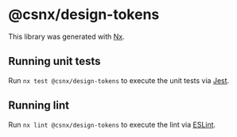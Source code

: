 # @csnx/design-tokens

This library was generated with [Nx](https://nx.dev).

## Running unit tests

Run `nx test @csnx/design-tokens` to execute the unit tests via [Jest](https://jestjs.io).

## Running lint

Run `nx lint @csnx/design-tokens` to execute the lint via [ESLint](https://eslint.org/).
